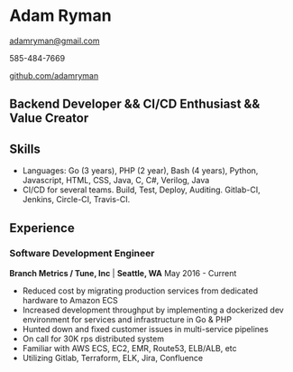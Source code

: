 # Adam Ryman

adamryman@gmail.com

585-484-7669

[github.com/adamryman](https://github.com/adamryman)


## Backend Developer && CI/CD Enthusiast && Value Creator

## Skills
- Languages: Go (3 years), PHP (2 year), Bash (4 years), Python, Javascript, HTML, CSS, Java, C, C#, Verilog, Java
- CI/CD for several teams. Build, Test, Deploy, Auditing. Gitlab-CI, Jenkins, Circle-CI, Travis-CI.

## Experience

### Software Development Engineer
**Branch Metrics / Tune, Inc** | **Seattle, WA**
May 2016 - Current

- Reduced cost by migrating production services from dedicated hardware to Amazon ECS
- Increased development throughput by implementing a dockerized dev environment for services and infrastructure in Go & PHP
- Hunted down and fixed customer issues in multi-service pipelines
- On call for 30K rps distributed system
- Familiar with AWS ECS, EC2, EMR, Route53, ELB/ALB, etc
- Utilizing Gitlab, Terraform, ELK, Jira, Confluence

